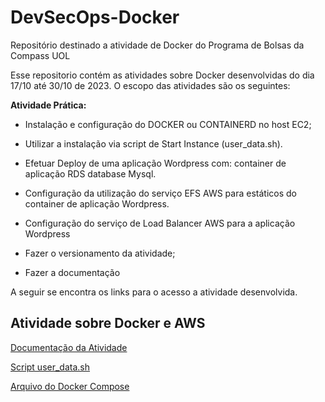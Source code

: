 # DevSecOps-Docker
Repositório destinado a atividade  de Docker do Programa de Bolsas da Compass UOL

Esse repositorio contém as atividades sobre Docker desenvolvidas do dia 17/10 até 30/10 de 2023.
O escopo das atividades são os seguintes:
  
**Atividade Prática:**
-	Instalação e configuração do DOCKER ou CONTAINERD no host EC2;
-	Utilizar a instalação via script de Start Instance (user_data.sh).
-	Efetuar Deploy de uma aplicação Wordpress com: container de aplicação RDS database Mysql.
-	Configuração da utilização do serviço EFS AWS para estáticos do container de aplicação Wordpress.
-	Configuração do serviço de Load Balancer AWS para a aplicação Wordpress

- Fazer o versionamento da atividade;
- Fazer a documentação 

A seguir se encontra os links para o acesso a atividade desenvolvida.

## Atividade sobre Docker e AWS

[Documentação da Atividade ](Documentacao/Documentação_Docker.pdf)

[Script user_data.sh](Script/user_data.sh)

[Arquivo do Docker Compose](https://github.com/AnaMaria27/DevSecOps-Docker/blob/main/Arquivos%20Docker/docker-compose.yml)

